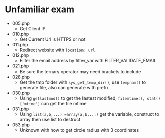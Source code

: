 # Unfamiliar exam
* 005.php
    * Get Client IP
* 010.php
    * Get Current Url is HTTPS or not
* 011.php
    * Redirect website with `location: url`
* 012.php
    * Filter the email address by filter_var with FILTER_VALIDATE_EMAIL
* 021.php
    * Be sure the ternary operator may need brackets to include
* 028.php
    * Get the tmp folder with `sys_get_temp_dir()`, use `tempnam()` to generate file, also can generate with prefix
* 030.php
    * Using `getlastmod()` to get the lastest modified, `filemtime(), stat()['mtime']` can get the file mtime
* 031.php
    * Using `list(a,b,...) =array(a,b,...)` get the variable, construct to array then use list to destruct
* 053.php
    * Unknown with how to get circle radius with 3 coordinates